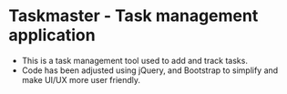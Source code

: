 # Taskmaster - Task management application
- This is a task management tool used to add and track tasks. 
- Code has been adjusted using jQuery, and Bootstrap to simplify and make UI/UX more user friendly.